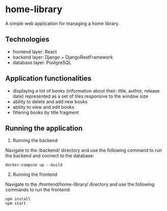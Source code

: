 # home-library
A simple web application for managing a home library.

## Technologies
- frontend layer: React
- backend layer: Django + DjangoRestFramework
- database layer: PostgreSQL

## Application functionalities
- displaying a list of books (information about their: title, author, release date) represented as a set of tiles responsive to the window size
- ability to delete and add new books
- ability to view and edit books
- filtering books by title fragment

## Running the application

1. Running the backend

Navigate to the /backend/ directory and use the following command to run the backend and connect to the database:

```
docker-compose up --build
```

2. Running the frontend

Navigate to the /frontend/home-library/ directory and use the following commands to run the frontend:

```
npm install
npm start
```


